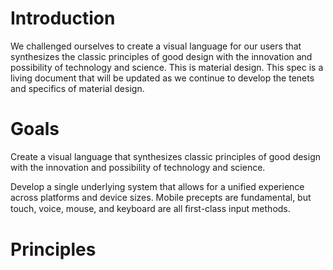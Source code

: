 # Introduction

We challenged ourselves to create a visual language for our users that synthesizes the classic principles of good design with the innovation and possibility of technology and science. This is material design. This spec is a living document that will be updated as we continue to develop the tenets and specifics of material design.

# Goals
Create a visual language that synthesizes classic principles of good design with the innovation and possibility of technology and science.

Develop a single underlying system that allows for a unified experience across platforms and device sizes. Mobile precepts are fundamental, but touch, voice, mouse, and keyboard are all ﬁrst-class input methods.

# Principles
